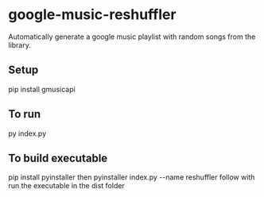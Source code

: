 # google-music-reshuffler
Automatically generate a google music playlist with random songs from the library.

## Setup
pip install gmusicapi

## To run
py index.py

## To build executable
pip install pyinstaller
then
pyinstaller index.py --name reshuffler
follow with
run the executable in the dist folder